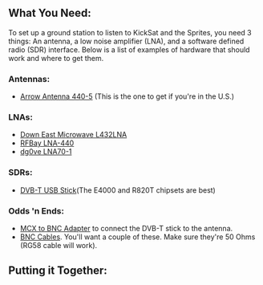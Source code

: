 ## What You Need:

To set up a ground station to listen to KickSat and the Sprites, you need 3 things: An antenna, a low noise amplifier (LNA), and a software defined radio (SDR) interface. Below is a list of examples of hardware that should work and where to get them.

### Antennas:

* [Arrow Antenna 440-5](http://arrowantennas.com/arrowii/440-5ii.html) (This is the one to get if you're in the U.S.)

### LNAs:

* [Down East Microwave L432LNA](http://www.downeastmicrowave.com/PDF/l-lna.PDF)
* [RFBay LNA-440](http://rfbay.com/LNA/LNA-440.pdf)
* [dg0ve LNA70-1](http://www.dg0ve.de/en/lna70_en.htm)

### SDRs:

* [DVB-T USB Stick](http://www.nooelec.com/store/software-defined-radio/tv28tv2-sdr-dvb-t-usb-stick-set.html#.Uxu38uddVqs)(The E4000 and R820T chipsets are best)

### Odds 'n Ends:

* [MCX to BNC Adapter](http://www.amazon.com/Generic-Female-Right-Angle-Adapter/dp/B00EQ1UZC2/ref=sr_1_16?ie=UTF8&qid=1394326600&sr=8-16&keywords=mcx+to+bnc) to connect the DVB-T stick to the antenna.
* [BNC Cables](http://www.amazon.com/s/ref=nb_sb_noss_1?url=search-alias%3Delectronics&field-keywords=BNC%20RG58). You'll want a couple of these. Make sure they're 50 Ohms (RG58 cable will work).

## Putting it Together:
